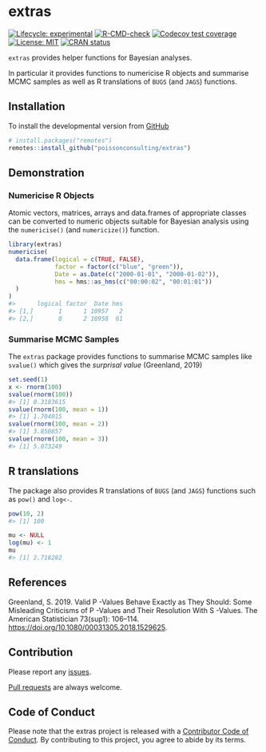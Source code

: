 
<!-- README.md is generated from README.Rmd. Please edit that file -->

# extras

<!-- badges: start -->

[![Lifecycle:
experimental](https://img.shields.io/badge/lifecycle-experimental-orange.svg)](https://lifecycle.r-lib.org/articles/stages.html#experimental)
[![R-CMD-check](https://github.com/poissonconsulting/extras/workflows/R-CMD-check/badge.svg)](https://github.com/poissonconsulting/extras/actions)
[![Codecov test
coverage](https://codecov.io/gh/poissonconsulting/extras/branch/master/graph/badge.svg)](https://codecov.io/gh/poissonconsulting/extras?branch=master)
[![License:
MIT](https://img.shields.io/badge/License-MIT-green.svg)](https://opensource.org/licenses/MIT)
[![CRAN
status](https://www.r-pkg.org/badges/version/extras)](https://cran.r-project.org/package=extras)
<!-- badges: end -->

`extras` provides helper functions for Bayesian analyses.

In particular it provides functions to numericise R objects and
summarise MCMC samples as well as R translations of `BUGS` (and `JAGS`)
functions.

## Installation

<!-- To install the latest release from [CRAN](https://cran.r-project.org) -->

To install the developmental version from
[GitHub](https://github.com/poissonconsulting/extras)

``` r
# install.packages("remotes")
remotes::install_github("poissonconsulting/extras")
```

## Demonstration

### Numericise R Objects

Atomic vectors, matrices, arrays and data.frames of appropriate classes
can be converted to numeric objects suitable for Bayesian analysis using
the `numericise()` (and `numericize()`) function.

``` r
library(extras)
numericise(
  data.frame(logical = c(TRUE, FALSE),
             factor = factor(c("blue", "green")),
             Date = as.Date(c("2000-01-01", "2000-01-02")),
             hms = hms::as_hms(c("00:00:02", "00:01:01"))
  )
)
#>      logical factor  Date hms
#> [1,]       1      1 10957   2
#> [2,]       0      2 10958  61
```

### Summarise MCMC Samples

The `extras` package provides functions to summarise MCMC samples like
`svalue()` which gives the *surprisal value* (Greenland, 2019)

``` r
set.seed(1)
x <- rnorm(100)
svalue(rnorm(100))
#> [1] 0.3183615
svalue(rnorm(100, mean = 1))
#> [1] 1.704015
svalue(rnorm(100, mean = 2))
#> [1] 3.850857
svalue(rnorm(100, mean = 3))
#> [1] 5.073249
```

## R translations

The package also provides R translations of `BUGS` (and `JAGS`)
functions such as `pow()` and `log<-`.

``` r
pow(10, 2)
#> [1] 100

mu <- NULL
log(mu) <- 1
mu
#> [1] 2.718282
```

## References

Greenland, S. 2019. Valid P -Values Behave Exactly as They Should: Some
Misleading Criticisms of P -Values and Their Resolution With S -Values.
The American Statistician 73(sup1): 106–114.
<https://doi.org/10.1080/00031305.2018.1529625>.

## Contribution

Please report any
[issues](https://github.com/poissonconsulting/extras/issues).

[Pull requests](https://github.com/poissonconsulting/extras/pulls) are
always welcome.

## Code of Conduct

Please note that the extras project is released with a [Contributor Code
of
Conduct](https://contributor-covenant.org/version/2/0/CODE_OF_CONDUCT.html).
By contributing to this project, you agree to abide by its terms.
